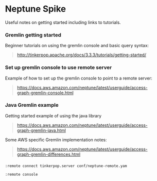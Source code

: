 # Neptune Spike
Useful notes on getting started including links to tutorials.

### Gremlin getting started
Beginner tutorials on using the gremlin console and basic query syntax:

> http://tinkerpop.apache.org/docs/3.3.3/tutorials/getting-started/ 

### Set up gremlin console to use remote server
Example of how to set up the gremlin console to point to a remote server:

> https://docs.aws.amazon.com/neptune/latest/userguide/access-graph-gremlin-console.html

### Java Gremlin example
Getting started example of using the java library
> https://docs.aws.amazon.com/neptune/latest/userguide/access-graph-gremlin-java.html

Some AWS specific Gremlin implementation notes:
> https://docs.aws.amazon.com/neptune/latest/userguide/access-graph-gremlin-differences.html

###
```:remote connect tinkerpop.server conf/neptune-remote.yam```

```:remote console```
